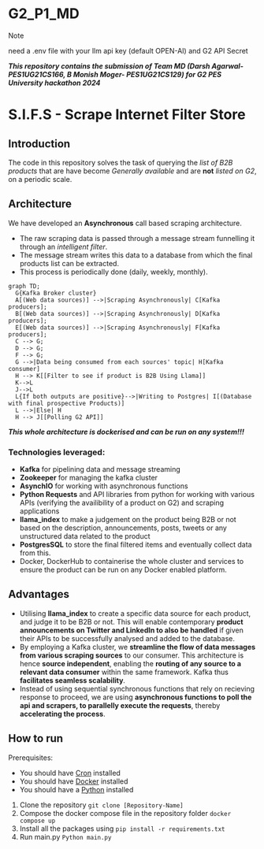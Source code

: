 # G2_P1_MD
> [!NOTE]  
> need a .env file with your llm api key (default OPEN-AI) and G2 API Secret



_**This repository contains the submission of Team MD (Darsh Agarwal-PES1UG21CS166, B Monish Moger- PES1UG21CS129) for G2 PES University hackathon 2024**_

# S.I.F.S - Scrape Internet Filter Store

## Introduction 
The code in this repository solves the task of querying the *list of B2B products* that are have become *Generally available* and are **not** *listed on G2*, on a periodic scale.

## Architecture
We have developed an **Asynchronous** call based scraping architecture. 
- The raw scraping data is passed through a message stream funnelling it through an _intelligent filter_.
- The message stream writes this data to a database from which the final products list can be extracted.
- This process is periodically done (daily, weekly, monthly).


```mermaid
graph TD;
  G{Kafka Broker cluster}
  A[(Web data sources)] -->|Scraping Asynchronously| C[Kafka producers];
  B[(Web data sources)] -->|Scraping Asynchronously| D[Kafka producers];
  E[(Web data sources)] -->|Scraping Asynchronously| F[Kafka producers];
  C --> G;
  D --> G;
  F --> G;
  G -->|Data being consumed from each sources' topic| H[Kafka consumer]
  H --> K[[Filter to see if product is B2B Using Llama]]
  K-->L
  J-->L
  L{If both outputs are positive}-->|Writing to Postgres| I[(Database with final prospective Products)]
  L -->|Else| H
  H --> J[[Polling G2 API]]

```
_**This whole architecture is dockerised and can be run on any system!!!**_

### Technologies leveraged:
- **Kafka** for pipelining data and message streaming
- **Zookeeper** for managing the kafka cluster
- **AsynchIO** for working with asynchronous functions
- **Python Requests** and API libraries from python for working with various APIs (verifying the availibility of a product on G2) and scraping applications
- **llama_index** to make a judgement on the product being B2B or not based on the description, announcements, posts, tweets or any unstructured data related to the product
- **PostgresSQL** to store the final filtered items and eventually collect data from this.
- Docker, DockerHub to containerise the whole cluster and services to ensure the product can be run on any Docker enabled platform.

## Advantages
- Utilising **llama_index** to create a specific data source for each product, and judge it to be B2B or not. This will enable contemporary **product announcements on Twitter and LinkedIn to also be handled** if given their APIs to be successfully analysed and added to the database.
- By employing a Kafka cluster, we **streamline the flow of data messages from various scraping sources** to our consumer. This architecture is hence **source independent**, enabling the **routing of any source to a relevant data consumer** within the same framework. Kafka thus **facilitates seamless scalability**.
- Instead of using sequential synchronous functions that rely on recieving response to proceed, we are using **asynchronous functions to poll the api and scrapers, to parallelly execute the requests**, thereby **accelerating the process**.

## How to run
Prerequisites:
- You should have [Cron](https://cron-job.org/en/) installed
- You should have [Docker](https://www.docker.com) installed
- You should have a [Python](https://www.python.org) installed
1. Clone the repository ``` git clone [Repository-Name] ```
2. Compose the docker compose file in the repository folder ```docker compose up```
3. Install all the packages using ```pip install -r requirements.txt```
4. Run main.py  ```Python main.py```


